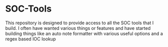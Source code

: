 # SOC-Tools
This repository is designed to provide access to all the SOC tools that I build. I often have wanted various things or features and have started building things like
an auto note formatter with various useful options and a regex based IOC lookup
